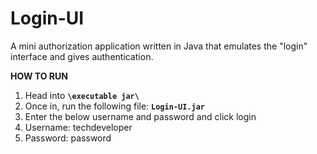 # Login-UI

 A mini authorization application written in Java that emulates the "login" interface and gives authentication.
 
**HOW TO RUN**
  1) Head into **`\executable jar\`**
  2) Once in, run the following file: **`Login-UI.jar`**
  3) Enter the below username and password and click login
  4) Username: techdeveloper
  5) Password: password
